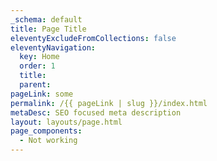 ```yaml
---
_schema: default
title: Page Title
eleventyExcludeFromCollections: false
eleventyNavigation:
  key: Home
  order: 1
  title:
  parent:
pageLink: some
permalink: /{{ pageLink | slug }}/index.html
metaDesc: SEO focused meta description
layout: layouts/page.html
page_components:
  - Not working
---
```


